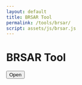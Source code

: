 ```yaml
---
layout: default
title: BRSAR Tool
permalink: /tools/brsar/
script: assets/js/brsar.js
---
```


# BRSAR Tool

<button id="open">Open</button>

<div id="output"></div>
